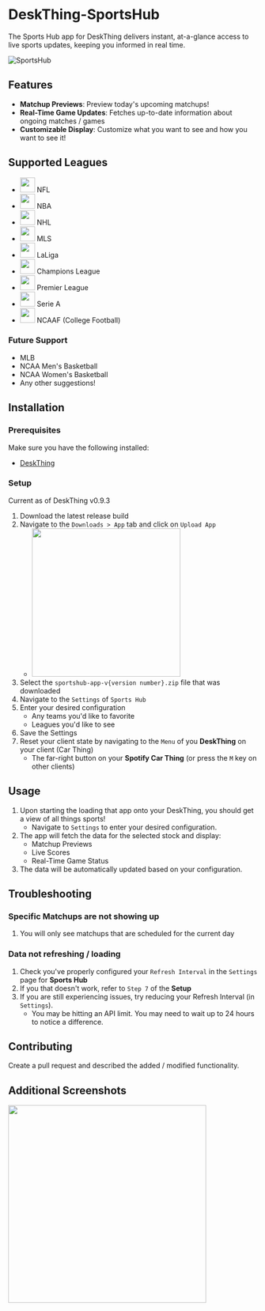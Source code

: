 # DeskThing-SportsHub

The Sports Hub app for DeskThing delivers instant, at-a-glance access to live sports updates, keeping you informed in real time.

![SportsHub](https://github.com/user-attachments/assets/dc20ef98-05e3-4b3b-b6bd-45f079fd9d16)

## Features

- **Matchup Previews**: Preview today's upcoming matchups!
- **Real-Time Game Updates**: Fetches up-to-date information about ongoing matches / games
- **Customizable Display**: Customize what you want to see and how you want to see it!

## Supported Leagues

- <img src="https://github.com/user-attachments/assets/d1a3b2a7-1192-4b9e-8fb6-afdb9a0c7223" height="30" /> NFL
- <img src="https://github.com/user-attachments/assets/82fccb6d-1864-4f0d-bbf9-6bed407fe8c5" height="30" /> NBA
- <img src="https://github.com/user-attachments/assets/a5cd4efb-ce0e-4881-8454-05edaeb0eaf5" height="30" /> NHL
- <img src="https://github.com/user-attachments/assets/ecc7785f-9a30-4a17-a1d4-05caeb361519" height="30" /> MLS
- <img src="https://github.com/user-attachments/assets/4e3e45c8-771d-44e1-a7fc-7b90de497f12" height="30" /> LaLiga
- <img src="https://github.com/user-attachments/assets/efdf40fb-0aed-4696-b22d-8d667fa0b4ad" height="30" /> Champions League
- <img src="https://github.com/user-attachments/assets/677f4374-149e-4796-a2e7-a026e4bf5f2a" height="30" /> Premier League
- <img src="https://github.com/user-attachments/assets/9986607c-1529-4a76-b662-e86f23754fc7" height="30" /> Serie A
- <img src="https://github.com/user-attachments/assets/2f16c5b3-449e-4ad6-aeaa-ca5eb90a719b" height="30" /> NCAAF (College Football)

### Future Support

- MLB
- NCAA Men's Basketball
- NCAA Women's Basketball
- Any other suggestions!

## Installation

### Prerequisites

Make sure you have the following installed:

- [DeskThing](https://deskthing.app/)

### Setup

Current as of DeskThing v0.9.3

1. Download the latest release build
2. Navigate to the `Downloads > App` tab and click on `Upload App`
   - <img src="https://github.com/user-attachments/assets/7da9db21-64c5-4c55-898a-de97b9e6f1c1" height="300" />
3. Select the `sportshub-app-v{version number}.zip` file that was downloaded
4. Navigate to the `Settings` of `Sports Hub`
5. Enter your desired configuration
   - Any teams you'd like to favorite
   - Leagues you'd like to see
6. Save the Settings
7. Reset your client state by navigating to the `Menu` of you **DeskThing** on your client (Car Thing)
   - The far-right button on your **Spotify Car Thing** (or press the `M` key on other clients)

## Usage

1. Upon starting the loading that app onto your DeskThing, you should get a view of all things sports!
   - Navigate to `Settings` to enter your desired configuration.
2. The app will fetch the data for the selected stock and display:
   - Matchup Previews
   - Live Scores
   - Real-Time Game Status
3. The data will be automatically updated based on your configuration.

## Troubleshooting

### Specific Matchups are not showing up

1. You will only see matchups that are scheduled for the current day

### Data not refreshing / loading

1. Check you've properly configured your `Refresh Interval` in the `Settings` page for **Sports Hub**
2. If you that doesn't work, refer to `Step 7` of the **Setup**
3. If you are still experiencing issues, try reducing your Refresh Interval (in `Settings`).
   - You may be hitting an API limit. You may need to wait up to 24 hours to notice a difference.

## Contributing

Create a pull request and described the added / modified functionality.

## Additional Screenshots

<img src="https://github.com/user-attachments/assets/3616ad01-20b0-4aec-8f84-62d972ce6f0f" height="400" />
